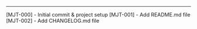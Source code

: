 ------------------------------------------------------
[MJT-000] - Initial commit & project setup
[MJT-001] - Add README.md file
[MJT-002] - Add CHANGELOG.md file
